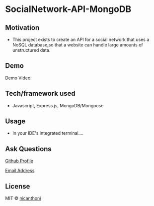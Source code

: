 # SocialNetwork-API-MongoDB

## Motivation
* This project exists to create an API for a social network that uses a NoSQL database,so that a website can handle large amounts of unstructured data.

## Demo
Demo Video: 

## Tech/framework used
* Javascript, Express.js, MongoDB/Mongoose

## Usage
* In your IDE's integrated terminal....

## Ask Questions
[Github Profile](https://github.com/nicanthoni)

[Email Address](nicanthonidiaz@gmail.com)


## License
MIT © [nicanthoni]()